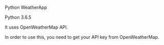 Python WeatherApp

Python 3.6.5

It uses OpenWeatherMap API.

In order to use this, you need to get your API key from OpenWeatherMap.
